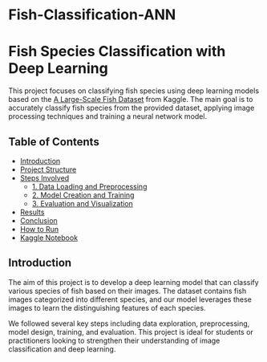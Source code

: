 # Fish-Classification-ANN
# Fish Species Classification with Deep Learning

This project focuses on classifying fish species using deep learning models based on the [A Large-Scale Fish Dataset](https://www.kaggle.com/datasets/crowww/a-large-scale-fish-dataset) from Kaggle. The main goal is to accurately classify fish species from the provided dataset, applying image processing techniques and training a neural network model.

## Table of Contents
- [Introduction](#introduction)
- [Project Structure](#project-structure)
- [Steps Involved](#steps-involved)
  - [1. Data Loading and Preprocessing](#1-data-loading-and-preprocessing)
  - [2. Model Creation and Training](#2-model-creation-and-training)
  - [3. Evaluation and Visualization](#3-evaluation-and-visualization)
- [Results](#results)
- [Conclusion](#conclusion)
- [How to Run](#how-to-run)
- [Kaggle Notebook](#kaggle-notebook)

## Introduction

The aim of this project is to develop a deep learning model that can classify various species of fish based on their images. The dataset contains fish images categorized into different species, and our model leverages these images to learn the distinguishing features of each species.

We followed several key steps including data exploration, preprocessing, model design, training, and evaluation. This project is ideal for students or practitioners looking to strengthen their understanding of image classification and deep learning.
